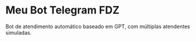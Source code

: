 # Meu Bot Telegram FDZ

Bot de atendimento automático baseado em GPT, com múltiplas atendentes simuladas.